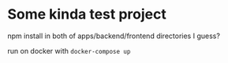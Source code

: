 # Some kinda test project

npm install in both of apps/backend/frontend directories I guess?

run on docker with `docker-compose up`
